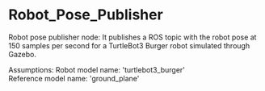 # Robot_Pose_Publisher
Robot pose publisher node: It publishes a ROS topic with the robot pose at 150 samples per second for a TurtleBot3 Burger robot simulated through Gazebo.

Assumptions:
  Robot model name: 'turtlebot3_burger'  
  Reference model name: 'ground_plane'  
